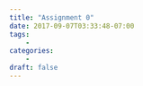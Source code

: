 ```yaml
---
title: "Assignment 0"
date: 2017-09-07T03:33:48-07:00
tags:
    -
categories:
    -
draft: false
---
```


